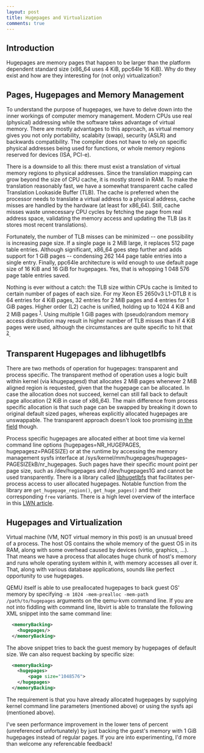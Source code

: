 ```yaml
---
layout: post
title: Hugepages and Virtualization
comments: true
---
```


## Introduction
Hugepages are memory pages that happen to be larger than the platform dependent standard size (x86_64 uses 4 KiB, ppc64le 16 KiB). Why do they exist and how are they interesting for (not only) virtualization?

<!--more-->

## Pages, Hugepages and Memory Management

To understand the purpose of hugepages, we have to delve down into the inner workings of computer memory management. Modern CPUs use real (physical) addressing while the software takes advantage of virtual memory. There are mostly advantages to this approach, as virtual memory gives you not only portability, scalabity (swap), security (ASLR) and backwards compatibility. The compiler does not have to rely on specific physical addresses being used for functions, or whole memory regions reserved for devices (ISA, PCI-e). 

There is a downside to all this: there must exist a translation of virtual memory regions to physical addresses. Since the translation mapping can grow beyond the size of CPU cache, it is mostly stored in RAM. To make the translation reasonably fast, we have a somewhat transparent cache called Translation Lookaside Buffer (TLB). The cache is preferred when the processor needs to translate a virtual address to a physical address, cache misses are handled by the hardware (at least for x86_64). Still, cache misses waste unnecessary CPU cycles by fetching the page from real address space, validating the memory access and updating the TLB (as it stores most recent translations).

Fortunately, the number of TLB misses can be minimized -- one possibility is increasing page size. If a single page is 2 MiB large, it replaces 512 page table entries. Although significant, x86_64 goes step further and adds support for 1 GiB pages -- condensing 262 144 page table entries into a single entry. Finally, ppc64le architecture is wild enough to use default page size of 16 KiB and 16 GiB for hugepages. Yes, that is whopping 1 048 576 page table entries saved.

Nothing is ever without a catch: the TLB size within CPUs cache is limited to certain number of pages of each size. For my Xeon E5 2650v3 L1-DTLB it is 64 entries for 4 KiB pages, 32 entries for 2 MiB pages and 4 entries for 1 GiB pages. Higher order (L2) cache is unified, holding up to 1024 4 KiB and 2 MiB pages <sup>[1]</sup>. Using multiple 1 GiB pages with (pseudo)random memory access distribution may result in higher number of TLB misses than if 4 KiB pages were used, although the circumstances are quite specific to hit that <sup>[2]</sup>.

## Transparent Hugepages and libhugetlbfs

There are two methods of operation for hugepages: transparent and process specific. The transparent method of operation uses a logic built within kernel (via khugepagesd) that allocates 2 MiB pages whenever 2 MiB aligned region is requested, given that the hugepage can be allocated. In case the allocation does not succeed, kernel can still fall back to default page allocation (2 KiB in case of x86_64). The main difference from process specific allocation is that such page can be swapped by breaking it down to original default sized pages, whereas explicitly allocated hugepages are unswappable. The transparent approach doesn't look too promising [in the field](https://www.perforce.com/blog/tales-field-taming-transparent-huge-pages-linux) though.

Process specific hugepages are allocated either at boot time via kernel command line options (hugepages=NR_HUGEPAGES, hugepagesz=PAGESIZE) or at the runtime by accessing the memory management sysfs interface at /sys/kernel/mm/hugepages/hugepages-PAGESIZEkB/nr_hugepages. Such pages have their specific mount point per page size, such as /dev/hugepages and /dev/hugepages1G and cannot be used transparently. There is a library called [libhugetlbfs](https://github.com/libhugetlbfs/libhugetlbfs) that facilitates per-process access to user allocated hugepages. Notable function from the library are `get_hugepage_region()`, `get_huge_pages()` and their corresponding `free` variants. There is a high level overview of the interface in this [LWN article](https://lwn.net/Articles/375096/).

## Hugepages and Virtualization

Virtual machine (VM, NOT virtual memory in this post) is an unusual breed of a process. The host OS contains the whole memory of the guest OS in its RAM, along with some overhead caused by devices (virtio, graphics, ...). That means we have a process that allocates huge chunk of host's memory and runs whole operating system within it, with memory accesses all over it. That, along with various database applications, sounds like perfect opportunity to use hugepages.

QEMU itself is able to use preallocated hugepages to back guest OS' memory by specifying `-m 1024 -mem-prealloc -mem-path /path/to/hugepages` arguments on the qemu-kvm command line. If you are not into fiddling with command line, libvirt is able to translate the following XML snippet into the same command line:

```xml
  <memoryBacking>
    <hugepages/>
  </memoryBacking>
```

The above snippet tries to back the guest memory by hugepages of default size. We can also request backing by specific size:

```xml
  <memoryBacking>
    <hugepages>
        <page size="1048576">
    </hugepages>
  </memoryBacking>
```

The requirement is that you have already allocated hugepages by supplying kernel command line parameters (mentioned above) or using the sysfs api (mentioned above).

I've seen performance improvement in the lower tens of percent (unreferenced unfortunately) by just backing the guest's memory with 1 GiB hugepages instead of regular pages. If you are into experimenting, I'd more than welcome any referencable feedback!

[1]: http://repnop.org/pd/slides/PD_Haswell_Architecture.pdf
[2]: https://www.pvk.ca/Blog/2014/02/18/how-bad-can-1gb-pages-be/
